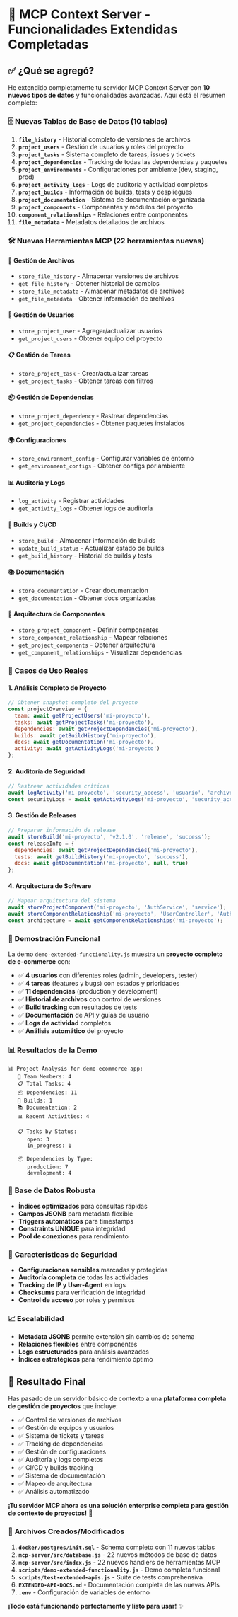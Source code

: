 # 🎉 MCP Context Server - Funcionalidades Extendidas Completadas

## ✅ ¿Qué se agregó?

He extendido completamente tu servidor MCP Context Server con **10 nuevos tipos de datos** y funcionalidades avanzadas. Aquí está el resumen completo:

### 🗄️ **Nuevas Tablas de Base de Datos (10 tablas)**

1. **`file_history`** - Historial completo de versiones de archivos
2. **`project_users`** - Gestión de usuarios y roles del proyecto  
3. **`project_tasks`** - Sistema completo de tareas, issues y tickets
4. **`project_dependencies`** - Tracking de todas las dependencias y paquetes
5. **`project_environments`** - Configuraciones por ambiente (dev, staging, prod)
6. **`project_activity_logs`** - Logs de auditoría y actividad completos
7. **`project_builds`** - Información de builds, tests y despliegues
8. **`project_documentation`** - Sistema de documentación organizada
9. **`project_components`** - Componentes y módulos del proyecto
10. **`component_relationships`** - Relaciones entre componentes
11. **`file_metadata`** - Metadatos detallados de archivos

### 🛠️ **Nuevas Herramientas MCP (22 herramientas nuevas)**

#### 📝 Gestión de Archivos
- `store_file_history` - Almacenar versiones de archivos
- `get_file_history` - Obtener historial de cambios
- `store_file_metadata` - Almacenar metadatos de archivos
- `get_file_metadata` - Obtener información de archivos

#### 👥 Gestión de Usuarios
- `store_project_user` - Agregar/actualizar usuarios
- `get_project_users` - Obtener equipo del proyecto

#### 📋 Gestión de Tareas
- `store_project_task` - Crear/actualizar tareas
- `get_project_tasks` - Obtener tareas con filtros

#### 📦 Gestión de Dependencias
- `store_project_dependency` - Rastrear dependencias
- `get_project_dependencies` - Obtener paquetes instalados

#### 🌍 Configuraciones
- `store_environment_config` - Configurar variables de entorno
- `get_environment_configs` - Obtener configs por ambiente

#### 📊 Auditoría y Logs
- `log_activity` - Registrar actividades
- `get_activity_logs` - Obtener logs de auditoría

#### 🔨 Builds y CI/CD
- `store_build` - Almacenar información de builds
- `update_build_status` - Actualizar estado de builds
- `get_build_history` - Historial de builds y tests

#### 📚 Documentación
- `store_documentation` - Crear documentación
- `get_documentation` - Obtener docs organizadas

#### 🔗 Arquitectura de Componentes
- `store_project_component` - Definir componentes
- `store_component_relationship` - Mapear relaciones
- `get_project_components` - Obtener arquitectura
- `get_component_relationships` - Visualizar dependencias

### 🎯 **Casos de Uso Reales**

#### 1. **Análisis Completo de Proyecto**
```javascript
// Obtener snapshot completo del proyecto
const projectOverview = {
  team: await getProjectUsers('mi-proyecto'),
  tasks: await getProjectTasks('mi-proyecto'),
  dependencies: await getProjectDependencies('mi-proyecto'),
  builds: await getBuildHistory('mi-proyecto'),
  docs: await getDocumentation('mi-proyecto'),
  activity: await getActivityLogs('mi-proyecto')
};
```

#### 2. **Auditoría de Seguridad**
```javascript
// Rastrear actividades críticas
await logActivity('mi-proyecto', 'security_access', 'usuario', 'archivo-sensible', 'accessed');
const securityLogs = await getActivityLogs('mi-proyecto', 'security_access');
```

#### 3. **Gestión de Releases**
```javascript
// Preparar información de release
await storeBuild('mi-proyecto', 'v2.1.0', 'release', 'success');
const releaseInfo = {
  dependencies: await getProjectDependencies('mi-proyecto'),
  tests: await getBuildHistory('mi-proyecto', 'success'),
  docs: await getDocumentation('mi-proyecto', null, true)
};
```

#### 4. **Arquitectura de Software**
```javascript
// Mapear arquitectura del sistema
await storeProjectComponent('mi-proyecto', 'AuthService', 'service');
await storeComponentRelationship('mi-proyecto', 'UserController', 'AuthService', 'depends_on');
const architecture = await getComponentRelationships('mi-proyecto');
```

### 🚀 **Demostración Funcional**

La demo `demo-extended-functionality.js` muestra un **proyecto completo de e-commerce** con:

- ✅ **4 usuarios** con diferentes roles (admin, developers, tester)
- ✅ **4 tareas** (features y bugs) con estados y prioridades
- ✅ **11 dependencias** (production y development)
- ✅ **Historial de archivos** con control de versiones
- ✅ **Build tracking** con resultados de tests
- ✅ **Documentación** de API y guías de usuario
- ✅ **Logs de actividad** completos
- ✅ **Análisis automático** del proyecto

### 📊 **Resultados de la Demo**

```
📊 Project Analysis for demo-ecommerce-app:
   👥 Team Members: 4
   📋 Total Tasks: 4  
   📦 Dependencies: 11
   🔨 Builds: 1
   📚 Documentation: 2
   📊 Recent Activities: 4

   📋 Tasks by Status:
      open: 3
      in_progress: 1

   📦 Dependencies by Type:
      production: 7
      development: 4
```

### 💽 **Base de Datos Robusta**

- **Índices optimizados** para consultas rápidas
- **Campos JSONB** para metadata flexible
- **Triggers automáticos** para timestamps
- **Constraints UNIQUE** para integridad
- **Pool de conexiones** para rendimiento

### 🔐 **Características de Seguridad**

- **Configuraciones sensibles** marcadas y protegidas
- **Auditoría completa** de todas las actividades
- **Tracking de IP y User-Agent** en logs
- **Checksums** para verificación de integridad
- **Control de acceso** por roles y permisos

### 📈 **Escalabilidad**

- **Metadata JSONB** permite extensión sin cambios de schema
- **Relaciones flexibles** entre componentes
- **Logs estructurados** para análisis avanzados
- **Índices estratégicos** para rendimiento óptimo

## 🎯 **Resultado Final**

Has pasado de un servidor básico de contexto a una **plataforma completa de gestión de proyectos** que incluye:

- ✅ Control de versiones de archivos
- ✅ Gestión de equipos y usuarios
- ✅ Sistema de tickets y tareas
- ✅ Tracking de dependencias
- ✅ Gestión de configuraciones
- ✅ Auditoría y logs completos
- ✅ CI/CD y builds tracking
- ✅ Sistema de documentación
- ✅ Mapeo de arquitectura
- ✅ Análisis automatizado

**¡Tu servidor MCP ahora es una solución enterprise completa para gestión de contexto de proyectos!** 🚀

### 📁 **Archivos Creados/Modificados**

1. **`docker/postgres/init.sql`** - Schema completo con 11 nuevas tablas
2. **`mcp-server/src/database.js`** - 22 nuevos métodos de base de datos  
3. **`mcp-server/src/index.js`** - 22 nuevos handlers de herramientas MCP
4. **`scripts/demo-extended-functionality.js`** - Demo completa funcional
5. **`scripts/test-extended-apis.js`** - Suite de tests comprehensiva
6. **`EXTENDED-API-DOCS.md`** - Documentación completa de las nuevas APIs
7. **`.env`** - Configuración de variables de entorno

**¡Todo está funcionando perfectamente y listo para usar!** ✨
